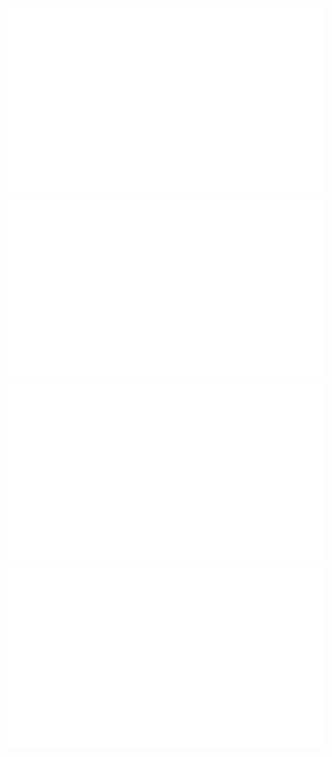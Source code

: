 <div align="center">
<img src="https://github.com/johnvu14/github-stats/blob/master/generated/overview.svg#gh-dark-mode-only" />
<img src="https://github.com/johnvu14/github-stats/blob/master/generated/languages.svg#gh-dark-mode-only" />
<img src="https://github.com/johnvu14/github-stats/blob/master/generated/overview.svg#gh-dark-mode-only#gh-light-mode-only" />
<img src="https://github.com/johnvu14/github-stats/blob/master/generated/languages.svg#gh-dark-mode-only#gh-light-mode-only" />
</div>
